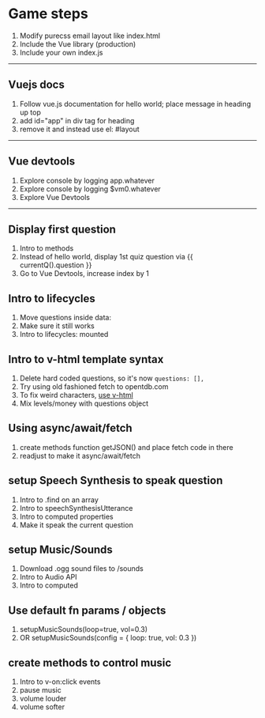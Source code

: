 # Game steps

1. Modify purecss email layout like index.html
1. Include the Vue library (production)
1. Include your own index.js

---

## Vuejs docs

1. Follow vue.js documentation for hello world; place message in heading up top
1. add id="app" in div tag for heading
1. remove it and instead use el: #layout

---

## Vue devtools

1. Explore console by logging app.whatever
1. Explore console by logging $vm0.whatever
1. Explore Vue Devtools

---

## Display first question

1. Intro to methods
1. Instead of hello world, display 1st quiz question via {{ currentQ().question }}
1. Go to Vue Devtools, increase index by 1

## Intro to lifecycles

1. Move questions inside data:
1. Make sure it still works
1. Intro to lifecycles: mounted

## Intro to v-html template syntax

1. Delete hard coded questions, so it's now `questions: [],`
1. Try using old fashioned fetch to opentdb.com
1. To fix weird characters, [use v-html](https://vuejs.org/v2/guide/syntax.html#Raw-HTML)
1. Mix levels/money with questions object

## Using async/await/fetch

1. create methods function getJSON() and place fetch code in there
1. readjust to make it async/await/fetch

## setup Speech Synthesis to speak question

1. Intro to .find on an array
1. Intro to speechSynthesisUtterance
1. Intro to computed properties
1. Make it speak the current question

## setup Music/Sounds

1. Download .ogg sound files to /sounds
1. Intro to Audio API
1. Intro to computed

## Use default fn params / objects

1. setupMusicSounds(loop=true, vol=0.3)
1. OR setupMusicSounds(config = { loop: true, vol: 0.3 })

## create methods to control music

1. Intro to v-on:click events
1. pause music
1. volume louder
1. volume softer
